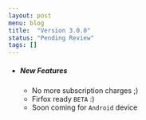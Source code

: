 ```yaml
---
layout: post
menu: blog
title:  "Version 3.0.0"
status: "Pending Review"
tags: []
---
```

- ##### New Features
  - No more subscription charges ;)
  - Firfox ready `BETA` :)
  - Soon coming for `Android` device 